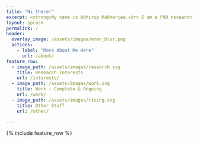 ```yaml
---
title: "Hi there!"
excerpt: <strong>My name is Abhirup Mukherjee.<br> I am a PhD research scholar at IISER Kolkata.</strong>
layout: splash
permalink: /
header:
  overlay_image: /assets/images/eren_blur.png
  actions:
    - label: "More About Me Here"
      url: /about/
feature_row:
  - image_path: /assets/images/research.svg
    title: Research Interests
    url: /interests/
  - image_path: /assets/images/work.svg
    title: Work - Complete & Ongoing
    url: /work/
  - image_path: /assets/images/ricing.svg
    title: Other Stuff
    url: /other/

---
```


{% include feature_row %}
